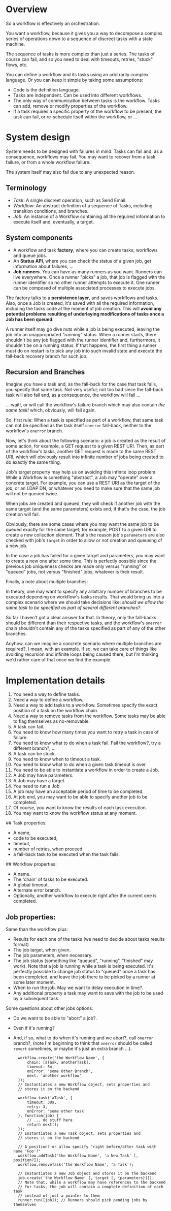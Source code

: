 # Overview

So a workflow is effectively an orchestration.

You want a workflow, because it gives you a way to decompose a complex series
of operations down to a sequence of discreet tasks with a state machine.

The sequence of tasks is more complex than just a series. The tasks of course
can fail, and so you need to deal with timeouts, retries, "stuck" flows, etc.

You can define a workflow and its tasks using an arbitrarily complex language.
Or you can keep it simple by taking some assumptions:

* Code is the definition language.
* Tasks are independent. Can be used into different workflows.
* The only way of communication between tasks is the workflow. Tasks can add,
  remove or modify properties of the workflow.
* If a task requires a specific property of the workflow to be present, the
  task can fail, or re-schedule itself within the workflow, or ...

# System design

System needs to be designed with failures in mind. Tasks can fail and, as a
consequence, workflows may fail. You may want to recover from a task failure,
or from a whole workflow failure.

The system itself may also fail due to any unexpected reason.

## Terminology

* _Task_: A single discreet operation, such as Send Email.
* _Workflow_: An abstract definition of a sequence of Tasks, including
  transition conditions, and branches.
* _Job_: An instance of a Workflow containing all the required information
  to execute itself and, eventually, a target.

## System components

- A workflow and task **factory**, where you can create tasks, workflows and queue
  jobs.
- An **Status API**, where you can check the status of a given job, get information
  about failures, ...
- **Job runners**. You can have as many runners as you want. Runners can live
  everywhere. Once a runner "picks" a job, that job is flagged with the runner
  identifier so no other runner attempts to execute it. One runner can be
  composed of multiple associated processes to execute jobs.

The factory talks to a __persistence layer__, and saves workflows and tasks. Also,
once a Job is created, it's saved with all the required information, including
the tasks code at the moment of job creation. This will __avoid any potential
problems resulting of underlaying modifications of tasks once a Job has been
queued__.

A runner itself may go dive nuts while a job is being executed, leaving the
job into an unappropriated _"running"_ status. When a runner starts, there
shouldn't be any job flagged with the runner identifier and, furthermore,
it shouldn't be on a running status. If that happens, the first thing a runner
must do on restart is to pick any job into such invalid state and execute
the fall-back recovery branch for such job.

## Recursion and Branches

Imagine you have a task and, as the fall-back for the case that task fails,
you specify that same task. Not very useful; not too bad since the fall-back
task will also fail and, as a consequence, the workflow will fail ...

... wait!, or will call the workflow's failure branch which may also contain
_the same task!_ which, obviously, will fail again.

So, first rule: When a task is specified as part of a workflow, that same task
can not be specified as the task itself `onerror` fall-back, neither to the
workflow's `onerror` branch.

Now, let's think about the following scenario: a job is created as the result
of some action, for example, a GET request to a given REST URI. Then, as part
of the workflow's tasks, another GET request is made to the same REST URI,
which will obviously result into infinite number of jobs being created to do
exactly the same thing.

Job's target property may help us on avoiding this infinite loop problem. While
a Workflow is something "abstract", a Job may "operate" over a concrete target.
For example, you can use a REST URI as the target of the job, or an LDAP DN, or
whatever you need to make sure that the same job will not be queued twice.

When jobs are created and queued, they will check if another job with the same
target (and the same parameters) exists and, if that's the case, the job creation
will fail.

Obviously, there are some cases where you may want the same job to be queued
exactly for the same target; for example, POST to a given URI to create a new
collection element. That's the reason job's `parameters` are also checked with
job's `target` in order to allow or not creation and queueing of a new job.

In the case a job has failed for a given target and parameters, you may want to
create a new one after some time. This is perfectly possible since the previous
job uniqueness checks are made only versus "running" or "queued" jobs, not versus
"finished" jobs, whatever is their result.

Finally, a note about multiple branches:

In theory, one may want to specify any arbitrary number of branches to be
executed depending on workflow's tasks results. That would bring us into a complex
scenario where we should take decisions like: _should we allow the same task to
be specified as part of several different branches?_.

So far I haven't got a clear answer for that. In theory, only the fall-backs
should be different than their respective tasks, and the workflow's `onerror`
chain shouldn't contain any of the tasks specified as part of any of the other
branches.

Anyhow, can we imagine a concrete scenario where multiple branches are required?.
I mean, with an example. If so, we can take care of things like avoiding
recursion and infinite loops being caused there, but I'm thinking we'd rather
care of that once we find the example.

# Implementation details

1. You need a way to define tasks.
2. Need a way to define a workflow.
3. Need a way to add tasks to a workflow. Sometimes specify the exact position
   of a task on the workflow chain.
4. Need a way to remove tasks from the workflow. Some tasks may be able to flag
   themselves as no-removable.
5. A task can fail.
6. You need to know how many times you want to retry a task in case of failure.
7. You need to know what to do when a task fail. Fail the workflow?, try a
   different branch?, ...
8. A task can be stuck.
9. You need to know when to timeout a task.
10. You need to know what to do when a given task timeout is over.
11. You need to be able to instantiate a workflow in order to create a Job.
12. A Job may have parameters.
13. A Job may have a target.
14. You need to run a Job.
15. A job may have an acceptable period of time to be completed.
16. At job end, you may want to be able to specify another job to be completed.
17. Of course, you want to know the results of each task execution.
18. You may want to know the workflow status at any moment.

## Task properties:

- A name,
- code to be executed,
- timeout,
- number of retries, when proceed
- a fall-back task to be executed when the task fails.

## Workflow properties:

- A name.
- The 'chain' of tasks to be executed.
- A global timeout.
- Alternate error branch.
- Optionally, another workflow to execute right after the current one is completed.

## Job properties:

Same than the workflow plus:

- Results for each one of the tasks (we need to decide about tasks results format)
- The job target, when given.
- The job parameters, when necessary.
- The job status (something like "queued", "running", "finished" may work).
  Note that a job is running while a task is being executed. It's perfectly
  possible to change job status to "queued" once a task has been completed, and
  leave the job there to be picked by a runner at some later moment.
- When to run the job. May we want to delay execution in time?.
- Any additional property a task may want to save with the job to be used by
  a subsequent task.

Some questions about other jobs options:

- Do we want to be able to "abort" a job?.
- Even if it's running?
- And, if so, what to do when it's running and we abort?, call `onerror`
  branch?, (note I'm beginning to think that `onerror` should be called
  `revert` sometimes, or maybe it's just an extra branch ...).


        workflow.create('the Workflow Name', {
            chain: [aTask, anotherTask],
            timeout: 5m,
            onError: 'some Other Branch',
            next: 'another workflow'
        });
        // Instantiates a new Workflow object, sets properties and
        // stores it on the backend

        workflow.task('aTask', {
            timeout: 30s,
            retry: 3,
            onError: 'some other task'
        }, function(job) {
            // ... do stuff here
            return next();
        });
        // Instantiates a new Task object, sets properties and
        // stores it on the backend

        // A position? or allow specify "right before/after task with name 'Foo'?"
        workflow.addTask('the Workflow Name', 'a New Task' [, position?]);
        workflow.removeTask('the Workflow Name', 'a Task');

        // Instantiates a new Job object and stores it on the backend
        job.create('the Workflow Name' [, target [, {parameters}]]);
        // Note that, while a workflow may have references to the backend
        // for tasks, the job will contain a complete definition of each task
        // instead of just a pointer to them
        runner.run([job]); // Runners should pick pending jobs by themselves


